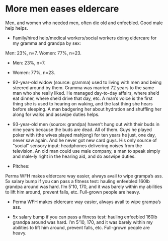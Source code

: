 # More men eases eldercare

Men, and women who needed men, often die old and enfeebled. Good male help helps.

- Family/hired help/medical workers/social workers doing eldercare for my gramma and grandpa by sex:
    
Men: 23%, n=7.
Women: 77%, n=23.

- Men: 23%, n=7.

- Women: 77%, n=23.

- 92-year-old widow (source: gramma) used to living with men and being steered around by them. Gramma was married 72 years to the same man who she really liked. He managed day-to-day affairs, where she’d eat dinner, where she’d drive that day, etc. A man’s voice is the first thing she is used to hearing on waking, and the last thing she hears before sleeping. A man badgering her about hydration and shuffling her along for walks and asswipe duties helps.

- 93-year-old men (source: grandpa) haven’t hung out with their buds in nine years because the buds are dead. All of them. Guys he played poker with (the wives played mahjong) for ten years he just, one day, never saw again. And he never got new card guys. His only source of "social" sensory input: headphones delivering noises from the television. An old man could use male company, a man to speak simply and male-ly right in the hearing aid, and do asswipe duties.

- Pitches:
    
Perma WFH makes eldercare way easier, always avail to wipe grampa’s ass.
5x salary bump if you can pass a fitness test: hauling enfeebled 160lb grandpa around was hard. I’m 5'10, 170, and it was barely within my abilities to lift him around, prevent falls, etc. Full-grown people are heavy.



- Perma WFH makes eldercare way easier, always avail to wipe grampa’s ass.

- 5x salary bump if you can pass a fitness test: hauling enfeebled 160lb grandpa around was hard. I’m 5'10, 170, and it was barely within my abilities to lift him around, prevent falls, etc. Full-grown people are heavy.
